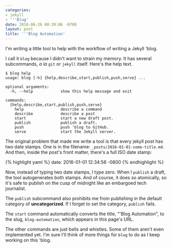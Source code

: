 ```yaml
---
categories:
- jekyll
- '''Blog'
date: 2016-06-26 00:39:06 -0700
layout: post
title: '''Blog Automation'
---
```

I'm writing a little tool to help with the workflow of writing a
Jekyll 'blog.

I call it `blog` because I didn't want to strain my memory.  It has
several subcommands, *a la* `git` or `jekyll` itself.  Here's the help
text.

    $ blog help
    usage: blog [-h] {help,describe,start,publish,push,serve} ...

    optional arguments:
      -h, --help            show this help message and exit

    commands:
      {help,describe,start,publish,push,serve}
        help                describe a command
        describe            describe a post
        start               start a new draft post.
        publish             publish a draft.
        push                push 'blog to GitHub.
        serve               start the Jekyll server.

The original problem that made me write a tool is that every jekyll
post has two date stamps.  One is in the filename:
`_posts/2016-01-01-some-title.md`.  And then, inside the post's front
matter, there's a full ISO date stamp:

{% highlight yaml %}
date: 2016-01-01 12:34:56 -0800
{% endhighlight %}

Now, instead of typing two date stamps, I type zero.  When I `publish`
a draft, the tool autogenerates both stamps.  And of course, it does
so atomically, so it's safe to publish on the cusp of midnight like an
embargoed tech journalist.

The `publish` subcommand also prohibits me from publishing in the
default category of **uncategorized**.  If I forget to set the category,
`publish` fails.

The `start` command automatically converts the title, "'Blog
Automation", to the slug, `blog-automation`, which appears in this
page's URL.

The other commands are just bells and whistles.  Some of them aren't
even implemented yet.  I'm sure I'll think of more things for `blog`
to do as I keep working on this 'blog.

